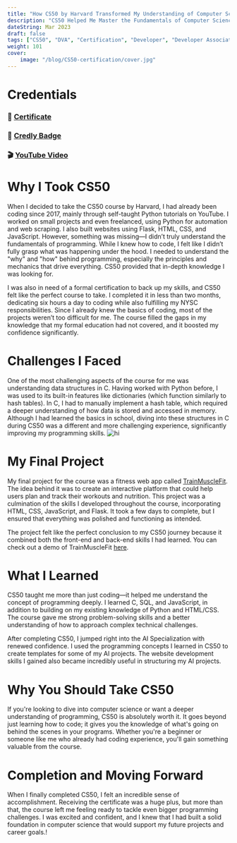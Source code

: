 ```yaml
---
title: "How CS50 by Harvard Transformed My Understanding of Computer Science"
description: "CS50 Helped Me Master the Fundamentals of Computer Science and AI"
dateString: Mar 2023
draft: false
tags: ["CS50", "DVA", "Certification", "Developer", "Developer Associate"]
weight: 101
cover:
    image: "/blog/CS50-certification/cover.jpg"
---
```


# Credentials
### 🔗 [Certificate](https://drive.google.com/file/d/1VhFPfb1cc7ORFVqFetCvpiGLPE96ofg4/view?usp=sharing)

### 🔗 [Credly Badge](https://www.credly.com/badges/b08022fe-627a-4b78-8647-b42955f50767/public_url)

### 🎬 [YouTube Video](https://youtu.be/x88k9fuEDuE)

# Why I Took CS50
When I decided to take the CS50 course by Harvard, I had already been coding since 2017, mainly through self-taught Python tutorials on YouTube. I worked on small projects and even freelanced, using Python for automation and web scraping. I also built websites using Flask, HTML, CSS, and JavaScript. However, something was missing—I didn’t truly understand the fundamentals of programming. While I knew how to code, I felt like I didn’t fully grasp what was happening under the hood. I needed to understand the "why" and "how" behind programming, especially the principles and mechanics that drive everything. CS50 provided that in-depth knowledge I was looking for.

I was also in need of a formal certification to back up my skills, and CS50 felt like the perfect course to take. I completed it in less than two months, dedicating six hours a day to coding while also fulfilling my NYSC responsibilities. Since I already knew the basics of coding, most of the projects weren’t too difficult for me. The course filled the gaps in my knowledge that my formal education had not covered, and it boosted my confidence significantly. 

#  Challenges I Faced
One of the most challenging aspects of the course for me was understanding data structures in C. Having worked with Python before, I was used to its built-in features like dictionaries (which function similarly to hash tables). In C, I had to manually implement a hash table, which required a deeper understanding of how data is stored and accessed in memory. Although I had learned the basics in school, diving into these structures in C during CS50 was a different and more challenging experience, significantly improving my programming skills.
![hi](/blog/aws-dva-certification/img1.jpg)

# My Final Project
My final project for the course was a fitness web app called [TrainMuscleFit](https://arkalim.org/blog/aws-saa-certification). The idea behind it was to create an interactive platform that could help users plan and track their workouts and nutrition. This project was a culmination of the skills I developed throughout the course, incorporating HTML, CSS, JavaScript, and Flask. It took a few days to complete, but I ensured that everything was polished and functioning as intended.

The project felt like the perfect conclusion to my CS50 journey because it combined both the front-end and back-end skills I had learned. You can check out a demo of TrainMuscleFit [here](https://arkalim.org/blog/aws-saa-certification).

# What I Learned
CS50 taught me more than just coding—it helped me understand the concept of programming deeply. I learned C, SQL, and JavaScript, in addition to building on my existing knowledge of Python and HTML/CSS. The course gave me strong problem-solving skills and a better understanding of how to approach complex technical challenges.

After completing CS50, I jumped right into the AI Specialization with renewed confidence. I used the programming concepts I learned in CS50 to create templates for some of my AI projects. The website development skills I gained also became incredibly useful in structuring my AI projects.

# Why You Should Take CS50
If you're looking to dive into computer science or want a deeper understanding of programming, CS50 is absolutely worth it. It goes beyond just learning how to code; it gives you the knowledge of what's going on behind the scenes in your programs. Whether you're a beginner or someone like me who already had coding experience, you'll gain something valuable from the course.

#  Completion and Moving Forward
When I finally completed CS50, I felt an incredible sense of accomplishment. Receiving the certificate was a huge plus, but more than that, the course left me feeling ready to tackle even bigger programming challenges. I was excited and confident, and I knew that I had built a solid foundation in computer science that would support my future projects and career goals.!
